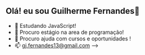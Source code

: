 ## Olá! eu sou Guilherme Fernandes👋


- 🌱 Estudando JavaScript!
- 👯 Procuro estágio na area de programação!
- 🤔 Procuro ajuda com cursos e oportunidades !
- 📫 gj.fernandes13@gmail.com
-->
